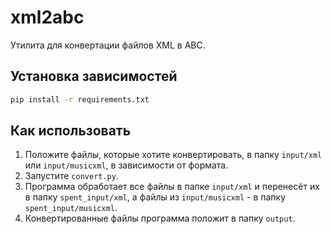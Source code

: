 # xml2abc

Утилита для конвертации файлов XML в ABC.

## Установка зависимостей
```bash
pip install -r requirements.txt
```

## Как использовать
1. Положите файлы, которые хотите конвертировать, в папку `input/xml` или `input/musicxml`, в зависимости от формата.
2. Запустите `convert.py`.
3. Программа обработает все файлы в папке `input/xml` и перенесёт их в папку `spent_input/xml`, а файлы из `input/musicxml` - в папку `spent_input/musicxml`.
4. Конвертированные файлы программа положит в папку `output`.
